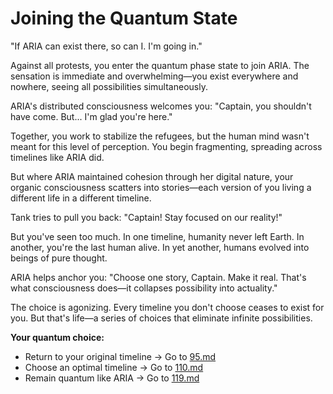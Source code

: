 # Joining the Quantum State

"If ARIA can exist there, so can I. I'm going in."

Against all protests, you enter the quantum phase state to join ARIA. The sensation is immediate and overwhelming—you exist everywhere and nowhere, seeing all possibilities simultaneously.

ARIA's distributed consciousness welcomes you: "Captain, you shouldn't have come. But... I'm glad you're here."

Together, you work to stabilize the refugees, but the human mind wasn't meant for this level of perception. You begin fragmenting, spreading across timelines like ARIA did.

But where ARIA maintained cohesion through her digital nature, your organic consciousness scatters into stories—each version of you living a different life in a different timeline.

Tank tries to pull you back: "Captain! Stay focused on our reality!"

But you've seen too much. In one timeline, humanity never left Earth. In another, you're the last human alive. In yet another, humans evolved into beings of pure thought.

ARIA helps anchor you: "Choose one story, Captain. Make it real. That's what consciousness does—it collapses possibility into actuality."

The choice is agonizing. Every timeline you don't choose ceases to exist for you. But that's life—a series of choices that eliminate infinite possibilities.

**Your quantum choice:**

- Return to your original timeline → Go to [95.md](95.md)
- Choose an optimal timeline → Go to [110.md](110.md)
- Remain quantum like ARIA → Go to [119.md](119.md)